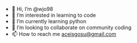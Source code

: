 - 👋 Hi, I’m @wjo98
- 👀 I’m interested in learning to code
- 🌱 I’m currently learning python
- 💞️ I’m looking to collaborate on community coding
- 📫 How to reach me aceisgosu@gmail.com

<!---
wjo98/wjo98 is a ✨ special ✨ repository because its `README.md` (this file) appears on your GitHub profile.
You can click the Preview link to take a look at your changes.
--->
